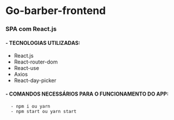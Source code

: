 # Go-barber-frontend

### SPA com React.js

#### - TECNOLOGIAS UTILIZADAS:

  - React.js
  - React-router-dom
  - React-use
  - Axios
  - React-day-picker
  
#### - COMANDOS NECESSÁRIOS PARA O FUNCIONAMENTO DO APP:

      - npm i ou yarn
      - npm start ou yarn start
